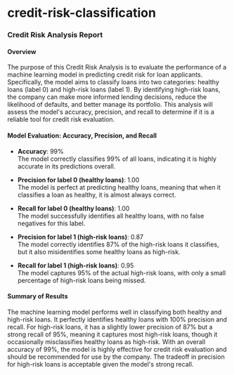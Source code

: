 # credit-risk-classification
### **Credit Risk Analysis Report**

#### **Overview**

The purpose of this Credit Risk Analysis is to evaluate the performance of a machine learning model in predicting credit risk for loan applicants. Specifically, the model aims to classify loans into two categories: healthy loans (label 0) and high-risk loans (label 1). By identifying high-risk loans, the company can make more informed lending decisions, reduce the likelihood of defaults, and better manage its portfolio. This analysis will assess the model's accuracy, precision, and recall to determine if it is a reliable tool for credit risk evaluation.

#### **Model Evaluation: Accuracy, Precision, and Recall**

- **Accuracy**: 99%  
  The model correctly classifies 99% of all loans, indicating it is highly accurate in its predictions overall.

- **Precision for label 0 (healthy loans)**: 1.00  
  The model is perfect at predicting healthy loans, meaning that when it classifies a loan as healthy, it is almost always correct.

- **Recall for label 0 (healthy loans)**: 1.00  
  The model successfully identifies all healthy loans, with no false negatives for this label.

- **Precision for label 1 (high-risk loans)**: 0.87  
  The model correctly identifies 87% of the high-risk loans it classifies, but it also misidentifies some healthy loans as high-risk.

- **Recall for label 1 (high-risk loans)**: 0.95  
  The model captures 95% of the actual high-risk loans, with only a small percentage of high-risk loans being missed.

#### **Summary of Results**

The machine learning model performs well in classifying both healthy and high-risk loans. It perfectly identifies healthy loans with 100% precision and recall. For high-risk loans, it has a slightly lower precision of 87% but a strong recall of 95%, meaning it captures most high-risk loans, though it occasionally misclassifies healthy loans as high-risk. With an overall accuracy of 99%, the model is highly effective for credit risk evaluation and should be recommended for use by the company. The tradeoff in precision for high-risk loans is acceptable given the model's strong recall.
